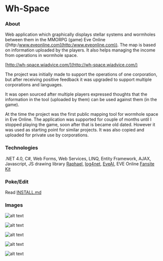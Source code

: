 # Wh-Space

### About

Web application which graphically displays stellar systems and wormholes between them in the MMORPG (game) Eve Online ([http:/www.eveonline.com](http:/www.eveonline.com)). The map is based on information uploaded by the players. It also helps managing the income from operations in wormhole space.

[http://wh-space.wiadvice.com/](http://wh-space.wiadvice.com/)

The project was initially made to support the operations of one corporation, but after receiving positive feedback it was upgraded to support multiple corporations and languages.

It was open sourced after multiple players expressed thoughts that the information in the tool (uploaded by them) can be used against them (in the game).

At the time the project was the first public mapping tool for wormhole space in Eve Online. The application was supported for couple of months until I stopped playing the game, soon after that is became old dated. However it was used as starting point for similar projects. It was also copied and uploaded for private use by corporations.

### Technologies

.NET 4.0, C#, Web Forms, Web Services, LINQ, Entity Framework, AJAX, Javascript, JS drawing library  [Raphael](http://raphaeljs.com), [log4net](http://logging.apache.org/log4net/), [EveAI](http://wiki.eve-id.net/EveAI), EVE Online [Fansite Kit](http://wiki.eveonline.com/en/wiki/EVE_Online_Fansite_Kit)

### Poke/Edit

Read [INSTALL.md](https://github.com/raste/Wh-Space/blob/master/INSTALL.md)

### Images

![alt text](https://github.com/raste/Wh-Space/blob/master/screenshots/login.png "home")

![alt text](https://github.com/raste/Wh-Space/blob/master/screenshots/map.png "Map")

![alt text](https://github.com/raste/Wh-Space/blob/master/screenshots/update.png "Map update")

![alt text](https://github.com/raste/Wh-Space/blob/master/screenshots/operations.png "Operations")

![alt text](https://github.com/raste/Wh-Space/blob/master/screenshots/logs.png "Logs")
